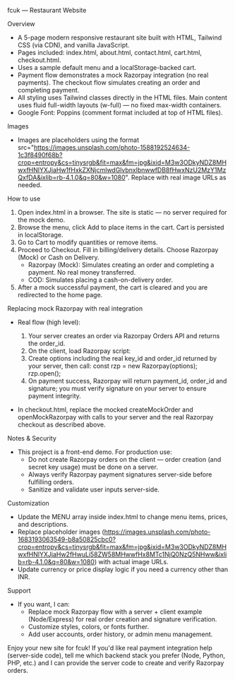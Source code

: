 fcuk — Restaurant Website

Overview
- A 5-page modern responsive restaurant site built with HTML, Tailwind CSS (via CDN), and vanilla JavaScript.
- Pages included: index.html, about.html, contact.html, cart.html, checkout.html.
- Uses a sample default menu and a localStorage-backed cart.
- Payment flow demonstrates a mock Razorpay integration (no real payments). The checkout flow simulates creating an order and completing payment.
- All styling uses Tailwind classes directly in the HTML files. Main content uses fluid full-width layouts (w-full) — no fixed max-width containers.
- Google Font: Poppins (comment format included at top of HTML files).

Images
- Images are placeholders using the format src="https://images.unsplash.com/photo-1588192524634-1c3f8490f68b?crop=entropy&cs=tinysrgb&fit=max&fm=jpg&ixid=M3w3ODkyNDZ8MHwxfHNlYXJjaHw1fHxkZXNjcmlwdGlvbnxlbnwwfDB8fHwxNzU2MzY1MzQxfDA&ixlib=rb-4.1.0&q=80&w=1080". Replace with real image URLs as needed.

How to use
1. Open index.html in a browser. The site is static — no server required for the mock demo.
2. Browse the menu, click Add to place items in the cart. Cart is persisted in localStorage.
3. Go to Cart to modify quantities or remove items.
4. Proceed to Checkout. Fill in billing/delivery details. Choose Razorpay (Mock) or Cash on Delivery.
   - Razorpay (Mock): Simulates creating an order and completing a payment. No real money transferred.
   - COD: Simulates placing a cash-on-delivery order.
5. After a mock successful payment, the cart is cleared and you are redirected to the home page.

Replacing mock Razorpay with real integration
- Real flow (high level):
  1. Your server creates an order via Razorpay Orders API and returns the order_id.
  2. On the client, load Razorpay script: <script src="https://checkout.razorpay.com/v1/checkout.js"></script>
  3. Create options including the real key_id and order_id returned by your server, then call: const rzp = new Razorpay(options); rzp.open();
  4. On payment success, Razorpay will return payment_id, order_id and signature; you must verify signature on your server to ensure payment integrity.

- In checkout.html, replace the mocked createMockOrder and openMockRazorpay with calls to your server and the real Razorpay checkout as described above.

Notes & Security
- This project is a front-end demo. For production use:
  - Do not create Razorpay orders on the client — order creation (and secret key usage) must be done on a server.
  - Always verify Razorpay payment signatures server-side before fulfilling orders.
  - Sanitize and validate user inputs server-side.

Customization
- Update the MENU array inside index.html to change menu items, prices, and descriptions.
- Replace placeholder images (https://images.unsplash.com/photo-1683193063549-b8a50825cbc0?crop=entropy&cs=tinysrgb&fit=max&fm=jpg&ixid=M3w3ODkyNDZ8MHwxfHNlYXJjaHw2fHwuLi58ZW58MHwwfHx8MTc1NjQ0NzQ5NHww&ixlib=rb-4.1.0&q=80&w=1080) with actual image URLs.
- Update currency or price display logic if you need a currency other than INR.

Support
- If you want, I can:
  - Replace mock Razorpay flow with a server + client example (Node/Express) for real order creation and signature verification.
  - Customize styles, colors, or fonts further.
  - Add user accounts, order history, or admin menu management.

Enjoy your new site for fcuk! If you'd like real payment integration help (server-side code), tell me which backend stack you prefer (Node, Python, PHP, etc.) and I can provide the server code to create and verify Razorpay orders.